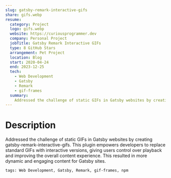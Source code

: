 ```yaml
---
slug: gatsby-remark-interactive-gifs
share: gifs.webp
resume:
  category: Project
  logo: gifs.webp
  website: https://curiousprogrammer.dev
  company: Personal Project
  jobTitle: Gatsby Remark Interactive GIFs
  type: 8 GitHub Stars
  arrangement: Pet Project
  location: Blog
  start: 2020-04-24
  end: 2023-12-25
  tech:
    - Web Development
    - Gatsby
    - Remark
    - gif-frames
  summary:
    Addressed the challenge of static GIFs in Gatsby websites by creating gatsby-remark-interactive-gifs. This plugin empowers developers to replace standard GIFs with interactive versions, giving users control over playback and improving the overall content experience. This resulted in more dynamic and engaging content for Gatsby sites.
---
```


# Description

Addressed the challenge of static GIFs in Gatsby websites by creating gatsby-remark-interactive-gifs. This plugin empowers developers to replace standard GIFs with interactive versions, giving users control over playback and improving the overall content experience. This resulted in more dynamic and engaging content for Gatsby sites.

`tags: Web Development, Gatsby, Remark, gif-frames, npm`
